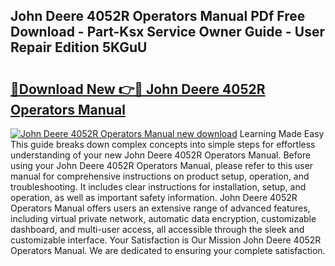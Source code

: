## John Deere 4052R Operators Manual PDf Free Download - Part-Ksx Service Owner Guide - User Repair Edition 5KGuU

# <h2><a href="http://bc91229.oget.top/?id=John+Deere+4052R+Operators+Manual">🔗Download New 👉🔴 John Deere 4052R Operators Manual</a></h2>

[![John Deere 4052R Operators Manual new download](https://i.imgur.com/5g1atiW.png)](http://bc91229.oget.top/?id=John+Deere+4052R+Operators+Manual)
Learning Made Easy This guide breaks down complex concepts into simple steps for effortless understanding of your new John Deere 4052R Operators Manual. Before using your John Deere 4052R Operators Manual, please refer to this user manual for comprehensive instructions on product setup, operation, and troubleshooting. It includes clear instructions for installation, setup, and operation, as well as important safety information. John Deere 4052R Operators Manual offers users an extensive range of advanced features, including virtual private network, automatic data encryption, customizable dashboard, and multi-user access, all accessible through the sleek and customizable interface. Your Satisfaction is Our Mission John Deere 4052R Operators Manual. We are dedicated to ensuring your complete satisfaction.
